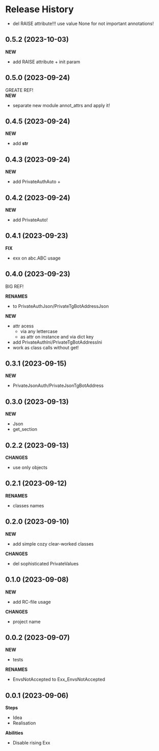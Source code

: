 Release History
===============

- del RAISE attribute!!! use value None for not important annotations!

0.5.2 (2023-10-03)
-------------------
**NEW**
- add RAISE attribute + init param

0.5.0 (2023-09-24)
-------------------
GREATE REF!  
**NEW**
- separate new module annot_attrs and apply it!

0.4.5 (2023-09-24)
-------------------
**NEW**
- add __str__

0.4.3 (2023-09-24)
-------------------
**NEW**
- add PrivateAuthAuto +

0.4.2 (2023-09-24)
-------------------
**NEW**
- add PrivateAuto!

0.4.1 (2023-09-23)
-------------------
**FIX**
- exx on abc.ABC usage 

0.4.0 (2023-09-23)
-------------------
BIG REF!

**RENAMES**
- to PrivateAuthJson/PrivateTgBotAddressJson

**NEW**
- attr acess
  - via any lettercase 
  - as attr on instance and via dict key
- add PrivateAuthIni/PrivateTgBotAddressIni
- work as class calls without get!

0.3.1 (2023-09-15)
-------------------
**NEW**
- PrivateJsonAuth/PrivateJsonTgBotAddress

0.3.0 (2023-09-13)
-------------------
**NEW**
- Json
- get_section

0.2.2 (2023-09-13)
-------------------
**CHANGES**
- use only objects

0.2.1 (2023-09-12)
-------------------
**RENAMES**
- classes names

0.2.0 (2023-09-10)
-------------------
**NEW**
- add simple cozy clear-worked classes

**CHANGES**
- del sophisticated PrivateValues

0.1.0 (2023-09-08)
-------------------
**NEW**
- add RC-file usage

**CHANGES**
- project name 

0.0.2 (2023-09-07)
-------------------
**NEW**
- tests

**RENAMES**
- EnvsNotAccepted to Exx_EnvsNotAccepted

0.0.1 (2023-09-06)
-------------------
**Steps**
- Idea
- Realisation

**Abilities**
- Disable rising Exx 
